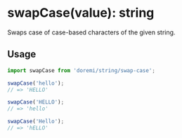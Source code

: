 # swapCase(value): string

Swaps case of case-based characters of the given string.

## Usage

```js
import swapCase from 'doremi/string/swap-case';

swapCase('hello');
// => 'HELLO'

swapCase('HELLO');
// => 'hello'

swapCase('Hello');
// => 'hELLO'
```
